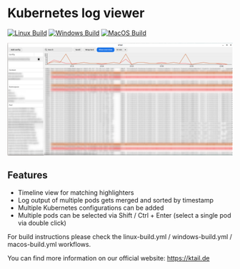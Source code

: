 # Kubernetes log viewer

[![Linux Build](https://github.com/njust/KTail/actions/workflows/linux-build.yml/badge.svg)](https://github.com/njust/KTail/actions/workflows/linux-build.yml)
[![Windows Build](https://github.com/njust/KTail/actions/workflows/windows-build.yml/badge.svg)](https://github.com/njust/KTail/actions/workflows/windows-build.yml)
[![MacOS Build](https://github.com/njust/KTail/actions/workflows/macos-build.yml/badge.svg)](https://github.com/njust/KTail/actions/workflows/macos-build.yml)

![](screenshots/ktail.png)
## Features
- Timeline view for matching highlighters
- Log output of multiple pods gets merged and sorted by timestamp
- Multiple Kubernetes configurations can be added
- Multiple pods can be selected via Shift / Ctrl + Enter (select a single pod via double click)

For build instructions please check the linux-build.yml / windows-build.yml / macos-build.yml workflows.

You can find more information on our official website: https://ktail.de

